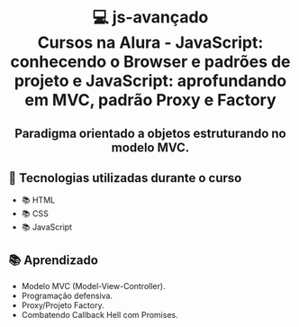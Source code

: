 <div align="center">
<h1>💻 js-avançado<br/>
Cursos na Alura - JavaScript: conhecendo o Browser e padrões de projeto e JavaScript: aprofundando em MVC, padrão Proxy e Factory</h1>

<h2>Paradigma orientado a objetos estruturando no modelo MVC.</h2>
</div>

## 🔨 Tecnologias utilizadas durante o curso

- 📚 HTML
- 📚 CSS
- 📚 JavaScript

## 📚 Aprendizado

- Modelo MVC (Model-View-Controller).
- Programação defensiva.
-  Proxy/Projeto Factory.
- Combatendo Callback Hell com Promises.
